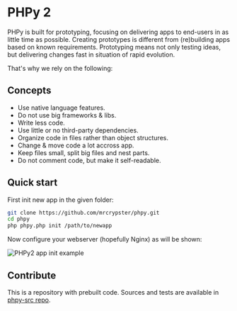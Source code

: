 # PHPy 2

PHPy is built for prototyping, focusing on delivering apps to end-users in as little time as possible. Creating prototypes is different from (re)building apps based on known requirements. Prototyping means not only testing ideas, but delivering changes fast in situation of rapid evolution.

That's why we rely on the following:

## Concepts
- Use native language features.
- Do not use big frameworks & libs.
- Write less code.
- Use little or no third-party dependencies.
- Organize code in files rather than object structures.
- Change & move code a lot accross app.
- Keep files small, split big files and nest parts.
- Do not comment code, but make it self-readable.

## Quick start
First init new app in the given folder:
```bash
git clone https://github.com/mrcrypster/phpy.git
cd phpy
php phpy.php init /path/to/newapp
```

Now configure your webserver (hopefully Nginx) as will be shown:

![PHPy2 app init example](https://phpy.dev/img/cli.png)

## Contribute
This is a repository with prebuilt code.
Sources and tests are available in [phpy-src repo](https://github.com/mrcrypster/phpy-src).

